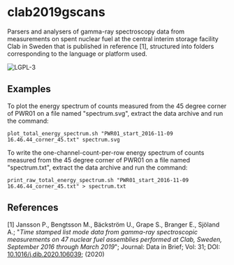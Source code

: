 # clab2019gscans
Parsers and analysers of gamma-ray spectroscopy data from measurements on spent nuclear fuel at the central interim storage facility Clab in Sweden that is published in reference [1], structured into folders corresponding to the language or platform used.

![LGPL-3](https://www.gnu.org/graphics/lgplv3-with-text-154x68.png)

## Examples

To plot the energy spectrum of counts measured from the 45 degree corner of PWR01 on a file named "spectrum.svg", extract the data archive and run the command:

`plot_total_energy_spectrum.sh "PWR01_start_2016-11-09 16.46.44_corner_45.txt" spectrum.svg`

To write the one-channel-count-per-row energy spectrum of counts measured from the 45 degree corner of PWR01 on a file named "spectrum.txt", extract the data archive and run the command:

`print_raw_total_energy_spectrum.sh "PWR01_start_2016-11-09 16.46.44_corner_45.txt" > spectrum.txt`

## References

[1] Jansson P., Bengtsson M., Bäckström U., Grape S., Branger E., Sjöland A.; "*Time stamped list mode data from gamma-ray spectroscopic measurements on 47 nuclear fuel assemblies performed at Clab, Sweden, September 2016 through March 2019*"; Journal: Data in Brief; Vol: 31; DOI: [10.1016/j.dib.2020.106039](http://dx.doi.org/10.1016/j.dib.2020.106039); (2020)
